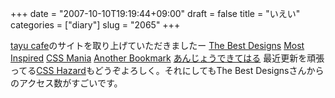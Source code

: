 +++
date = "2007-10-10T19:19:44+09:00"
draft = false
title = "いえい"
categories = ["diary"]
slug = "2065"
+++

<a href="http://tayu-cafe.jp" target="_blank">tayu cafe</a>のサイトを取り上げていただきましたー
<a href="http://www.thebestdesigns.com/" target="_blank">The Best Designs</a>
<a href="http://www.mostinspired.com/" target="_blank">Most Inspired</a>
<a href="http://cssmania.com/" target="_blank">CSS Mania</a>
<a href="http://www.anotherbookmark.com/" target="_blank">Another Bookmark</a>
<a href="http://anjo.dekiteharu.jp/" target="_blank">あんじょうできてはる</a>
最近更新を頑張ってる<a href="http://csshazard.com" target="_blank">CSS Hazard</a>もどうぞよろしく。それにしてもThe Best Designsさんからのアクセス数がすごいです。
